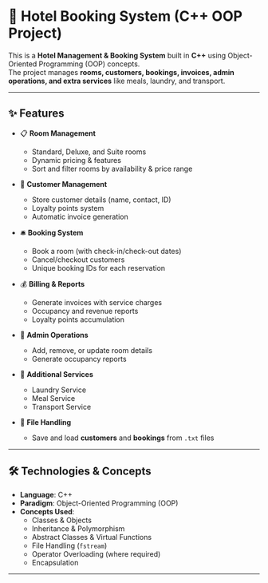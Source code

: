 # 🏨 Hotel Booking System (C++ OOP Project)

This is a **Hotel Management & Booking System** built in **C++** using Object-Oriented Programming (OOP) concepts.  
The project manages **rooms, customers, bookings, invoices, admin operations, and extra services** like meals, laundry, and transport.  

---

## ✨ Features
- 📋 **Room Management**
  - Standard, Deluxe, and Suite rooms
  - Dynamic pricing & features
  - Sort and filter rooms by availability & price range  

- 👤 **Customer Management**
  - Store customer details (name, contact, ID)
  - Loyalty points system
  - Automatic invoice generation  

- 🛎 **Booking System**
  - Book a room (with check-in/check-out dates)
  - Cancel/checkout customers
  - Unique booking IDs for each reservation  

- 💰 **Billing & Reports**
  - Generate invoices with service charges
  - Occupancy and revenue reports
  - Loyalty points accumulation  

- 🔑 **Admin Operations**
  - Add, remove, or update room details
  - Generate occupancy reports  

- 🧺 **Additional Services**
  - Laundry Service
  - Meal Service
  - Transport Service  

- 💾 **File Handling**
  - Save and load **customers** and **bookings** from `.txt` files  

---

## 🛠️ Technologies & Concepts
- **Language**: C++  
- **Paradigm**: Object-Oriented Programming (OOP)  
- **Concepts Used**:
  - Classes & Objects  
  - Inheritance & Polymorphism  
  - Abstract Classes & Virtual Functions  
  - File Handling (`fstream`)  
  - Operator Overloading (where required)  
  - Encapsulation  

---
